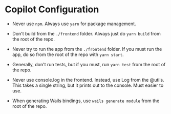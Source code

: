 # Copilot Configuration

- Never use `npm`. Always use `yarn` for package management.

- Don't build from the `./frontend` folder. Always just do `yarn build` from the root of the repo.

- Never try to run the app from the `./frontend` folder. If you must run the app, do so from the root of the repo with `yarn start`.

- Generally, don't run tests, but if you must, run `yarn test` from the root of the repo.

- Never use console.log in the frontend. Instead, use Log from the @utils. This takes a single string, but it prints out to the console. Must easier to use.

- When generating Wails bindings, use `wails generate module` from the root of the repo.
